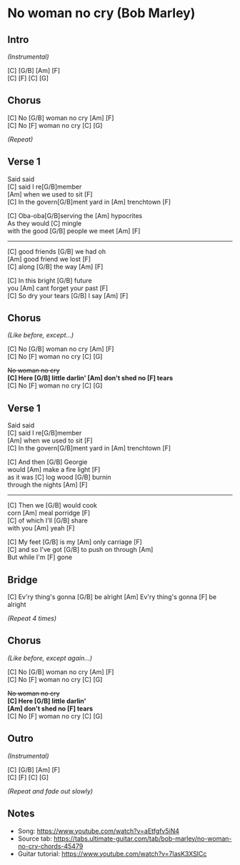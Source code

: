 # No woman no cry (Bob Marley)

## Intro
 
_(Instrumental)_
 
[C] [G/B] [Am] [F]  
[C] [F] [C] [G]
 
## Chorus

[C] No [G/B] woman no cry [Am] [F]  
[C] No [F] woman no cry [C] [G]

_(Repeat)_

## Verse 1

Said said  
[C] said I re[G/B]member  
[Am] when we used to sit [F]  
[C] In the govern[G/B]ment yard in [Am] trenchtown [F]

[C] Oba-oba[G/B]serving the [Am] hypocrites  
As they would [C] mingle  
with the good [G/B] people we meet [Am] [F]

---

[C] good friends [G/B] we had oh  
[Am] good friend we lost [F]  
[C] along [G/B] the way [Am] [F]

[C] In this bright [G/B] future  
you [Am] cant forget your past [F]  
[C] So dry your tears [G/B] I say [Am] [F]

## Chorus

_(Like before, except...)_

[C] No [G/B] woman no cry [Am] [F]  
[C] No [F] woman no cry [C] [G]

~~No woman no cry~~  
**[C] Here [G/B] little darlin' [Am] don't shed no [F] tears**  
[C] No [F] woman no cry [C] [G]

## Verse 1

Said said  
[C] said I re[G/B]member  
[Am] when we used to sit [F]  
[C] In the govern[G/B]ment yard in [Am] trenchtown [F]

[C] And then [G/B] Georgie  
would [Am] make a fire light [F]  
as it was [C] log wood [G/B] burnin  
through the nights [Am] [F]

---

[C] Then we [G/B] would cook  
corn [Am] meal porridge [F]  
[C] of which I'll [G/B] share  
with you [Am] yeah [F]

[C] My feet [G/B] is my [Am] only carriage [F]  
[C] and so I've got [G/B] to push on through [Am]  
But while I'm [F] gone

## Bridge

[C] Ev'ry thing's gonna [G/B] be alright
[Am] Ev'ry thing's gonna [F] be alright

_(Repeat 4 times)_

## Chorus

_(Like before, except again...)_

[C] No [G/B] woman no cry [Am] [F]  
[C] No [F] woman no cry [C] [G]

~~No woman no cry~~  
**[C] Here [G/B] little darlin'**  
**[Am] don't shed no [F] tears**  
[C] No [F] woman no cry [C] [G]

## Outro

_(Instrumental)_

[C] [G/B] [Am] [F]  
[C] [F] [C] [G]

_(Repeat and fade out slowly)_

## Notes

- Song: <https://www.youtube.com/watch?v=aEtfgfv5iN4>
- Source tab: <https://tabs.ultimate-guitar.com/tab/bob-marley/no-woman-no-cry-chords-45479>
- Guitar tutorial: <https://www.youtube.com/watch?v=7lasK3XSICc>
